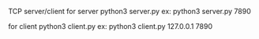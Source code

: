 TCP server/client
for server
python3 server.py <host>
ex: python3 server.py 7890

for client
python3 client.py <ip> <host>
ex: python3 client.py 127.0.0.1 7890